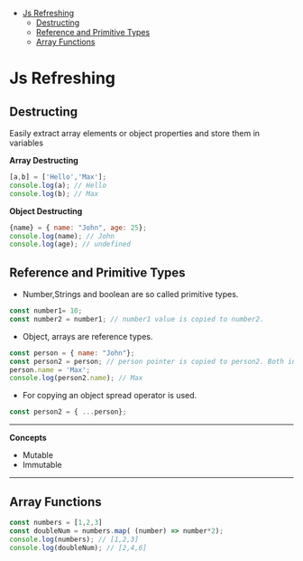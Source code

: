 
- [Js Refreshing](#js-refreshing)
  - [Destructing](#destructing)
  - [Reference and Primitive Types](#reference-and-primitive-types)
  - [Array Functions](#array-functions)

# Js Refreshing

## Destructing

Easily extract array elements or object properties and store them in variables

**Array Destructing**

```js
[a,b] = ['Hello','Max'];
console.log(a); // Hello
console.log(b); // Max
```

**Object Destructing**

```js
{name} = { name: "John", age: 25};
console.log(name); // John
console.log(age); // undefined

```

## Reference and Primitive Types

- Number,Strings and boolean are so called primitive types.

```js
const number1= 10;
const number2 = number1; // number1 value is copied to number2.

```

- Object, arrays are reference types.

```js
const person = { name: "John"};
const person2 = person; // person pointer is copied to person2. Both indicate same object.
person.name = 'Max';
console.log(person2.name); // Max

```

- For copying an object spread operator is used.

```js
const person2 = { ...person};

```

---
**Concepts**

- Mutable
- Immutable

---

## Array Functions

```js
const numbers = [1,2,3]
const doubleNum = numbers.map( (number) => number*2);
console.log(numbers); // [1,2,3]
console.log(doubleNum); // [2,4,6]

```




